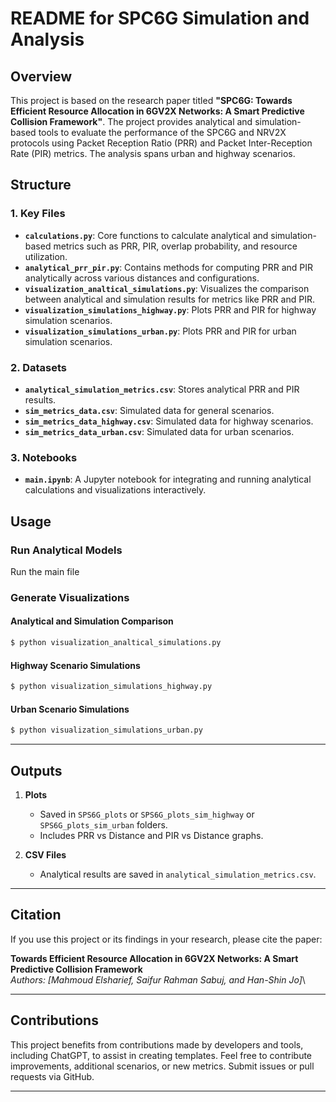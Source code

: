 # README for SPC6G Simulation and Analysis

## Overview

This project is based on the research paper titled **"SPC6G: Towards Efficient Resource Allocation in 6GV2X Networks: A Smart Predictive Collision Framework"**. The project provides analytical and simulation-based tools to evaluate the performance of the SPC6G and NRV2X protocols using Packet Reception Ratio (PRR) and Packet Inter-Reception Rate (PIR) metrics. The analysis spans urban and highway scenarios.

## Structure

### 1. **Key Files**

- **`calculations.py`**: Core functions to calculate analytical and simulation-based metrics such as PRR, PIR, overlap probability, and resource utilization.
- **`analytical_prr_pir.py`**: Contains methods for computing PRR and PIR analytically across various distances and configurations.
- **`visualization_analtical_simulations.py`**: Visualizes the comparison between analytical and simulation results for metrics like PRR and PIR.
- **`visualization_simulations_highway.py`**: Plots PRR and PIR for highway simulation scenarios.
- **`visualization_simulations_urban.py`**: Plots PRR and PIR for urban simulation scenarios.

### 2. **Datasets**

- **`analytical_simulation_metrics.csv`**: Stores analytical PRR and PIR results.
- **`sim_metrics_data.csv`**: Simulated data for general scenarios.
- **`sim_metrics_data_highway.csv`**: Simulated data for highway scenarios.
- **`sim_metrics_data_urban.csv`**: Simulated data for urban scenarios.

### 3. **Notebooks**

- **`main.ipynb`**: A Jupyter notebook for integrating and running analytical calculations and visualizations interactively.



## Usage

### Run Analytical Models

Run the main file


### Generate Visualizations

#### Analytical and Simulation Comparison

```bash
$ python visualization_analtical_simulations.py
```

#### Highway Scenario Simulations

```bash
$ python visualization_simulations_highway.py
```

#### Urban Scenario Simulations
```bash
$ python visualization_simulations_urban.py
```
---

## Outputs

1. **Plots**

   - Saved in `SPS6G_plots` or `SPS6G_plots_sim_highway` or `SPS6G_plots_sim_urban` folders.
   - Includes PRR vs Distance and PIR vs Distance graphs.

2. **CSV Files**

   - Analytical results are saved in `analytical_simulation_metrics.csv`.

---

## Citation

If you use this project or its findings in your research, please cite the paper:

**Towards Efficient Resource Allocation in 6GV2X Networks: A Smart Predictive Collision Framework**\
*Authors: [Mahmoud Elsharief, Saifur Rahman Sabuj, and Han-Shin Jo]*\


---

## Contributions

This project benefits from contributions made by developers and tools, including ChatGPT, to assist in creating templates. Feel free to contribute improvements, additional scenarios, or new metrics. Submit issues or pull requests via GitHub.

---


